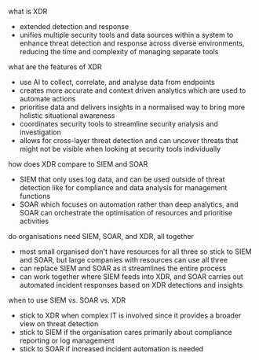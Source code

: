 what is XDR
- extended detection and response
- unifies multiple security tools and data sources within a system to enhance threat detection and response across diverse environments, reducing the time and complexity of managing separate tools

what are the features of XDR
- use AI to collect, correlate, and analyse data from endpoints
- creates more accurate and context driven analytics which are used to automate actions
- prioritise data and delivers insights in a normalised way to bring more holistic situational awareness
- coordinates security tools to streamline security analysis and investigation
- allows for cross-layer threat detection and can uncover threats that might not be visible when looking at security tools individually 

how does XDR compare to SIEM and SOAR
- SIEM that only uses log data, and can be used outside of threat detection like for compliance and data analysis for management functions
- SOAR which focuses on automation rather than deep analytics, and SOAR can orchestrate the optimisation of resources and prioritise activities 

do organisations need SIEM, SOAR, and XDR, all together
- most small organised don't have resources for all three so stick to SIEM and SOAR, but large companies with resources can use all three
- can replace SIEM and SOAR as it streamlines the entire process
- can work together where SIEM feeds into XDR, and SOAR carries out automated incident responses based on XDR detections and insights

when to use SIEM vs. SOAR vs. XDR
- stick to XDR when complex IT is involved since it provides a broader view on threat detection
- stick to SIEM if the organisation cares primarily about compliance reporting or log management 
- stick to SOAR if increased incident automation is needed


